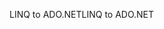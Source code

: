 <span data-ttu-id="35000-101">LINQ to ADO.NET</span><span class="sxs-lookup"><span data-stu-id="35000-101">LINQ to ADO.NET</span></span>